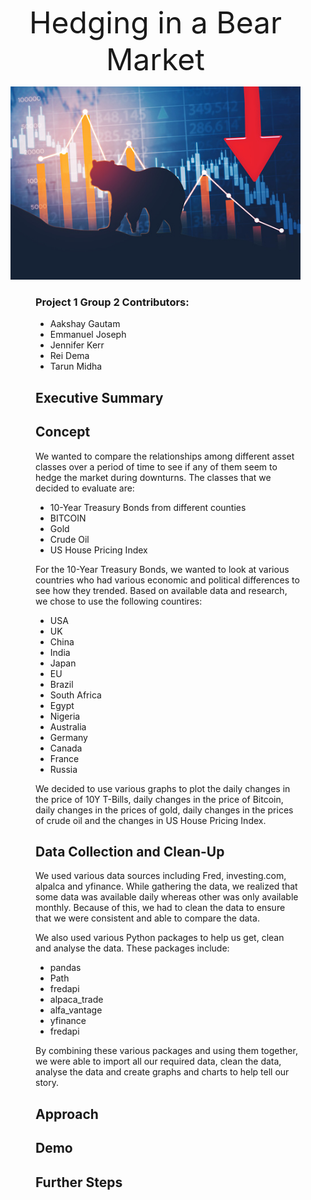 <font size="20"> <dir align="center">  Hedging in a Bear Market </font>

![Bear_Market](Images/Bear_Market.png)

<dir align="left">

### Project 1 Group 2 Contributors:
* Aakshay Gautam
* Emmanuel Joseph
* Jennifer Kerr
* Rei Dema
* Tarun Midha

## **Executive Summary**

## **Concept**
We wanted to compare the relationships among different asset classes over a period of time to see if any of them seem to hedge the market during downturns.  The classes that we decided to evaluate are:
* 10-Year Treasury Bonds from different counties
* BITCOIN
* Gold 
* Crude Oil 
* US House Pricing Index

For the 10-Year Treasury Bonds, we wanted to look at various countries who had various economic and political differences to see how they trended.  Based on available data and research, we chose to use the following countires:
* USA
* UK
* China
* India
* Japan
* EU
* Brazil
* South Africa
* Egypt
* Nigeria
* Australia
* Germany
* Canada
* France
* Russia

We decided to use various graphs to plot the daily changes in the price of 10Y T-Bills, daily changes in the price of Bitcoin, daily changes in the prices of gold, daily changes in the prices of crude oil and the changes in US House Pricing Index.

## **Data Collection and Clean-Up**
We used various data sources including Fred, investing.com, alpalca and yfinance.  While gathering the data, we realized that some data was available daily whereas other was only available monthly.  Because of this, we had to clean the data to ensure that we were consistent and able to compare the data.  

We also used various Python packages to help us get, clean and analyse the data.  These packages include:
* pandas
* Path
* fredapi
* alpaca_trade
* alfa_vantage
* yfinance 
* fredapi

By combining these various packages and using them together, we were able to import all our required data, clean the data, analyse the data and create graphs and charts to help tell our story.



## **Approach**




## **Demo**




## **Further Steps**




